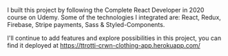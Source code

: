 I built this project by following the Complete React Developer in 2020 course on Udemy.
Some of the technologies I integrated are: React, Redux, Firebase, Stripe payments, Sass & Styled-Components.

I'll continue to add features and explore possibilities in this project, you can find it deployed at https://ttrotti-crwn-clothing-app.herokuapp.com/